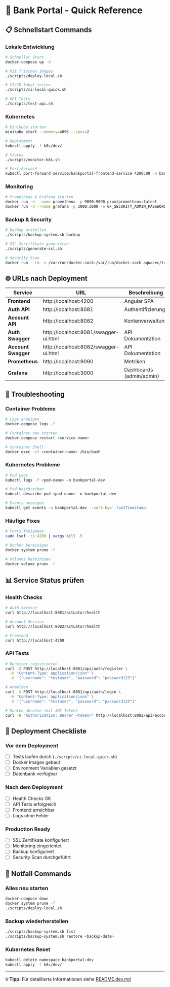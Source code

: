 # 🚀 Bank Portal - Quick Reference

## 📋 **Schnellstart Commands**

### **Lokale Entwicklung**
```bash
# Schneller Start
docker-compose up -d

# Mit frischen Images
./scripts/deploy-local.sh

# CI/CD lokal testen
./scripts/ci-local-quick.sh

# API Tests
./scripts/test-api.sh
```

### **Kubernetes**
```bash
# Minikube starten
minikube start --memory=4096 --cpus=2

# Deployment
kubectl apply -f k8s/dev/

# Status
./scripts/monitor-k8s.sh

# Port-Forward
kubectl port-forward service/bankportal-frontend-service 4200:80 -n bankportal-dev
```

### **Monitoring**
```bash
# Prometheus & Grafana starten
docker run -d --name prometheus -p 9090:9090 prom/prometheus:latest
docker run -d --name grafana -p 3000:3000 -e GF_SECURITY_ADMIN_PASSWORD=admin grafana/grafana:latest
```

### **Backup & Security**
```bash
# Backup erstellen
./scripts/backup-system.sh backup

# SSL Zertifikate generieren
./scripts/generate-ssl.sh

# Security Scan
docker run --rm -v /var/run/docker.sock:/var/run/docker.sock aquasec/trivy:latest image bankportal-demo-auth-service:latest
```

## 🌐 **URLs nach Deployment**

| Service | URL | Beschreibung |
|---------|-----|--------------|
| **Frontend** | http://localhost:4200 | Angular SPA |
| **Auth API** | http://localhost:8081 | Authentifizierung |
| **Account API** | http://localhost:8082 | Kontenverwaltung |
| **Auth Swagger** | http://localhost:8081/swagger-ui.html | API Dokumentation |
| **Account Swagger** | http://localhost:8082/swagger-ui.html | API Dokumentation |
| **Prometheus** | http://localhost:9090 | Metriken |
| **Grafana** | http://localhost:3000 | Dashboards (admin/admin) |

## 🔧 **Troubleshooting**

### **Container Probleme**
```bash
# Logs anzeigen
docker-compose logs -f

# Container neu starten
docker-compose restart <service-name>

# Container Shell
docker exec -it <container-name> /bin/bash
```

### **Kubernetes Probleme**
```bash
# Pod Logs
kubectl logs -f <pod-name> -n bankportal-dev

# Pod beschreiben
kubectl describe pod <pod-name> -n bankportal-dev

# Events anzeigen
kubectl get events -n bankportal-dev --sort-by='.lastTimestamp'
```

### **Häufige Fixes**
```bash
# Ports freigeben
sudo lsof -ti:4200 | xargs kill -9

# Docker bereinigen
docker system prune -f

# Volumes bereinigen
docker volume prune -f
```

## 📊 **Service Status prüfen**

### **Health Checks**
```bash
# Auth Service
curl http://localhost:8081/actuator/health

# Account Service
curl http://localhost:8082/actuator/health

# Frontend
curl http://localhost:4200
```

### **API Tests**
```bash
# Benutzer registrieren
curl -X POST http://localhost:8081/api/auth/register \
  -H "Content-Type: application/json" \
  -d '{"username": "testuser", "password": "password123"}'

# Anmelden
curl -X POST http://localhost:8081/api/auth/login \
  -H "Content-Type: application/json" \
  -d '{"username": "testuser", "password": "password123"}'

# Konten abrufen (mit JWT Token)
curl -H "Authorization: Bearer <token>" http://localhost:8082/api/accounts
```

## 🎯 **Deployment Checkliste**

### **Vor dem Deployment**
- [ ] Tests laufen durch (`./scripts/ci-local-quick.sh`)
- [ ] Docker Images gebaut
- [ ] Environment Variablen gesetzt
- [ ] Datenbank verfügbar

### **Nach dem Deployment**
- [ ] Health Checks OK
- [ ] API Tests erfolgreich
- [ ] Frontend erreichbar
- [ ] Logs ohne Fehler

### **Production Ready**
- [ ] SSL Zertifikate konfiguriert
- [ ] Monitoring eingerichtet
- [ ] Backup konfiguriert
- [ ] Security Scan durchgeführt

## 🚨 **Notfall Commands**

### **Alles neu starten**
```bash
docker-compose down
docker system prune -f
./scripts/deploy-local.sh
```

### **Backup wiederherstellen**
```bash
./scripts/backup-system.sh list
./scripts/backup-system.sh restore <backup-date>
```

### **Kubernetes Reset**
```bash
kubectl delete namespace bankportal-dev
kubectl apply -f k8s/dev/
```

---

**💡 Tipp:** Für detaillierte Informationen siehe [README.dev.md](README.dev.md)
